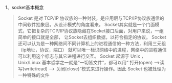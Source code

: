 1、socket基本概念
>Socket 是对 TCP/IP 协议族的一种封装，是应用层与TCP/IP协议族通信的中间软件抽象层。从设计模式的角度看来，
Socket其实就是一个门面模式，它把复杂的TCP/IP协议族隐藏在Socket接口后面，对用户来说，一组简单的接口就是全部，
让Socket去组织数据，以符合指定的协议。
Socket 还可以认为是一种网络间不同计算机上的进程通信的一种方法，利用三元组（ip地址，协议，端口）
就可以唯一标识网络中的进程，网络中的进程通信可以利用这个标志与其它进程进行交互。
Socket 起源于 Unix ，Unix/Linux 基本哲学之一就是“一切皆文件”，都可以用“
打开(open) –>读写(write/read) –> 关闭(close)”模式来进行操作。因此 Socket 也被处理为一种特殊的文件
